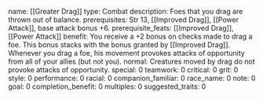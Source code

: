name: [[Greater Drag]]
type: Combat
description: Foes that you drag are thrown out of balance.
prerequisites: Str 13, [[Improved Drag]], [[Power Attack]], base attack bonus +6.
prerequisite_feats: [[Improved Drag]], [[Power Attack]]
benefit: You receive a +2 bonus on checks made to drag a foe. This bonus stacks with the bonus granted by [[Improved Drag]]. Whenever you drag a foe, his movement provokes attacks of opportunity from all of your allies (but not you).
normal: Creatures moved by drag do not provoke attacks of opportunity.
special: 0
teamwork: 0
critical: 0
grit: 0
style: 0
performance: 0
racial: 0
companion_familiar: 0
race_name: 0
note: 0
goal: 0
completion_benefit: 0
multiples: 0
suggested_traits: 0
